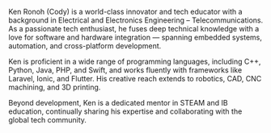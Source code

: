 Ken Ronoh (Cody) is a world-class innovator and tech educator with a background in Electrical and Electronics Engineering – Telecommunications. As a passionate tech enthusiast, he fuses deep technical knowledge with a love for software and hardware integration — spanning embedded systems, automation, and cross-platform development.

Ken is proficient in a wide range of programming languages, including C++, Python, Java, PHP, and Swift, and works fluently with frameworks like Laravel, Ionic, and Flutter. His creative reach extends to robotics, CAD, CNC machining, and 3D printing. 

Beyond development, Ken is a dedicated mentor in STEAM and IB education, continually sharing his expertise and collaborating with the global tech community.
